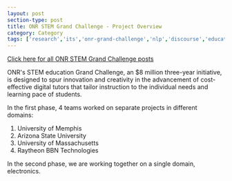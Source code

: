 ```yaml
---
layout: post
section-type: post
title: ONR STEM Grand Challenge - Project Overview
category: Category
tags: ['research','its','onr-grand-challenge','nlp','discourse','education','agents','project-overviews']
---
```

[Click here for all ONR STEM Grand Challenge posts](/tags/onr-grand-challenge.html)

ONR's STEM education Grand Challenge, an $8 million three-year initiative, is designed to spur innovation and creativity in the advancement of cost-effective digital tutors that tailor instruction to the individual needs and learning pace of students.

In the first phase, 4 teams worked on separate projects in different domains:

1. University of Memphis
2. Arizona State University
3. University of Massachusetts
4. Raytheon BBN Technologies

In the second phase, we are working together on a single domain, electronics.

